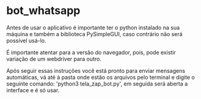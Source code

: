 # bot_whatsapp

Antes de usar o aplicativo é importante ter o python instalado na sua máquina e também a biblioteca PySimpleGUI, caso contrário
não será possível usá-lo.

É importante atentar para a versão do navegador, pois, pode existir variação de um webdriver para outro.

Após seguir essas instruções você está pronto para enviar mensagens automáticas, vá até à pasta onde estão os arquivos pelo 
terminal e digite o seguinte comando: 'python3 tela_zap_bot.py', em seguida será aberta a interface e é só usar.
